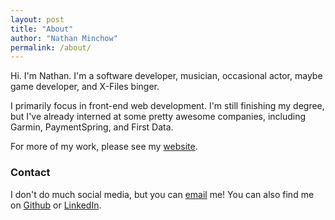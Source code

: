```yaml
---
layout: post
title: "About"
author: "Nathan Minchow"
permalink: /about/
---
```


Hi. I'm Nathan. I'm a software developer, musician, occasional actor, maybe game developer, and X-Files binger.

I primarily focus in front-end web development. I'm still finishing my degree, but I've already interned at some pretty awesome companies, including Garmin, PaymentSpring, and First Data.

For more of my work, please see my [website](https://nminchow.com).

### Contact
I don't do much social media, but you can [email](mailto:nathan.minchow@outlook.com) me! You can also find me on [Github](https://www.github.com/nspenner) or [LinkedIn](https://www.linkedin.com/in/nathan-minchow-b165baa5/).
